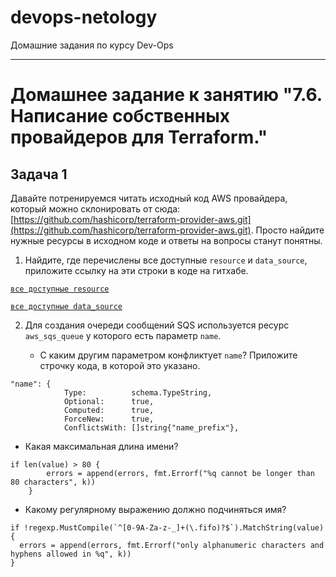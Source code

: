 # devops-netology
Домашние задания по курсу Dev-Ops

------

# Домашнее задание к занятию "7.6. Написание собственных провайдеров для Terraform."


## Задача 1


Давайте потренируемся читать исходный код AWS провайдера, который можно склонировать от сюда:
[https://github.com/hashicorp/terraform-provider-aws.git](https://github.com/hashicorp/terraform-provider-aws.git).
Просто найдите нужные ресурсы в исходном коде и ответы на вопросы станут понятны.  


1. Найдите, где перечислены все доступные `resource` и `data_source`, приложите ссылку на эти строки в коде на
гитхабе.   

[`все доступные resource`](https://github.com/hashicorp/terraform-provider-aws/blob/5539af2626e1bacea60460b75f5b0ca606178700/internal/provider/provider.go#L920)

[`все доступные data_source`](https://github.com/hashicorp/terraform-provider-aws/blob/5539af2626e1bacea60460b75f5b0ca606178700/internal/provider/provider.go#L426)

2. Для создания очереди сообщений SQS используется ресурс `aws_sqs_queue` у которого есть параметр `name`.


   * С каким другим параметром конфликтует `name`? Приложите строчку кода, в которой это указано.

```
"name": {
			Type:          schema.TypeString,
			Optional:      true,
			Computed:      true,
			ForceNew:      true,
			ConflictsWith: []string{"name_prefix"},
```

   * Какая максимальная длина имени?

```
if len(value) > 80 {
		errors = append(errors, fmt.Errorf("%q cannot be longer than 80 characters", k))
	}
```

   * Какому регулярному выражению должно подчиняться имя?

```
if !regexp.MustCompile(`^[0-9A-Za-z-_]+(\.fifo)?$`).MatchString(value) {
  errors = append(errors, fmt.Errorf("only alphanumeric characters and hyphens allowed in %q", k))
}
```
